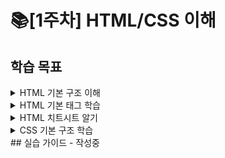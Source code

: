 # 📚[1주차] HTML/CSS 이해
## 학습 목표
<details>
<summary>HTML 기본 구조 이해</summary>
<div markdown="1">
  <ul>
    <li>
      <a href='https://poiemaweb.com/html5-syntax' target="_blank">참고자료1</a>
    </li>
    <li>
      <a href='https://poiemaweb.com/html5-tag-basic' target="_blank">참고자료2</a>
    </li>
  </ul>
</div>
</details>
<details>
<summary>HTML 기본 태그 학습</summary>
<div markdown="1">
  <ul>
    <li>
      <a href='https://poiemaweb.com/html5-tag-text' target="_blank">텍스트 관련 태그</a>
    </li>
    <li>
      <a href='https://poiemaweb.com/html5-tag-link' target="_blank">하이퍼 링크 태그</a>
    </li>
    <li>
      <a href='https://poiemaweb.com/html5-tag-image-multimedia' target="_blank">멀티미디어 지원 태그</a>
    </li>
    <li>
      <a href='https://poiemaweb.com/html5-tag-forms' target="_blank">폼 태그</a>
    </li>
    <li>
      <a href='https://poiemaweb.com/html5-tag-structure' target="_blank">공간 분할 태그</a>
    </li>
  </ul>
</div>
</details>
<details>
<summary>HTML 치트시트 알기</summary>
<div markdown="1">
  <ul>
    <li>
      <a href='https://www.geeksforgeeks.org/html-cheat-sheet/' target="_blank">참고자료1</a>
    </li>
    <li>
      <img src='' alt='html cheatsheet'/>
    </li>
  </ul>
</div>
</details>
<details>
<summary>CSS 기본 구조 학습</summary>
<div markdown="1">
  <ul>
    <li>
      <a href='https://poiemaweb.com/css3-syntax' target="_blank">참고자료1</a>
    </li>
  </ul>
</div>
</details>
## 실습 가이드
- 작성중

